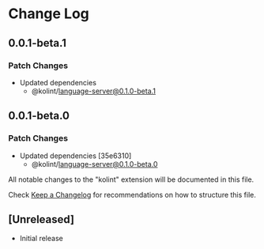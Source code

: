 # Change Log

## 0.0.1-beta.1

### Patch Changes

- Updated dependencies
  - @kolint/language-server@0.1.0-beta.1

## 0.0.1-beta.0

### Patch Changes

- Updated dependencies [35e6310]
  - @kolint/language-server@0.1.0-beta.0

All notable changes to the "kolint" extension will be documented in this file.

Check [Keep a Changelog](http://keepachangelog.com/) for recommendations on how to structure this file.

## [Unreleased]

- Initial release
